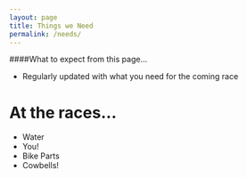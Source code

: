 ```yaml
---
layout: page
title: Things we Need
permalink: /needs/
---
```


####What to expect from this page...
* Regularly updated with what you need for the coming race

# At the races...
* Water
* You!
* Bike Parts
* Cowbells!
